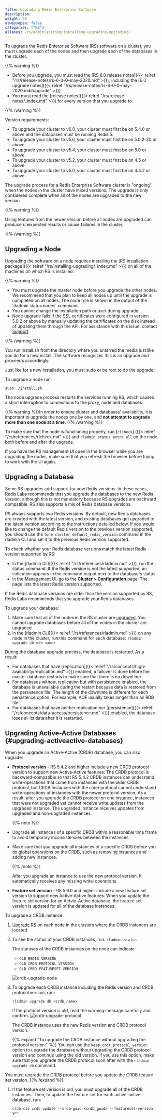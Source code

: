 ```yaml
---
Title: Upgrading Redis Enterprise Software
description:
weight: 60
alwaysopen: false
categories: ["RS"]
aliases: /rs/administering/installing-upgrading/upgrading/
---
```

To upgrade the Redis Enterprise Software (RS) software on a cluster,
you must upgrade each of the nodes and then upgrade each of the databases in the cluster.

{{% warning %}}

- Before you upgrade, you must read the [RS 6.0 release notes]({{< relref "/rs/release-notes/rs-6-0-0-may-2020.md" >}}),
including the [6.0 upgrade notes]({{< relref "/rs/release-notes/rs-6-0-0-may-2020.md#upgrade" >}}).
- You must read the [release notes]({{< relref "/rs/release-notes/_index.md" >}}) for every version that you upgrade to.

{{% /warning %}}

Version requirements:

- To upgrade your cluster to v6.0, your cluster must first be on 5.4.0 or above
    and the databases must be running Redis 5.
- To upgrade your cluster to v5.6, your cluster must first be on 5.0.2-30 or above.
- To upgrade your cluster to v5.4, your cluster must first be on 5.0 or above.
- To upgrade your cluster to v5.2, your cluster must first be on 4.5 or above.
- To upgrade your cluster to v5.0, your cluster must first be on 4.4.2 or above.

The upgrade process for a Redis Enterprise Software cluster is "ongoing" when the nodes in the cluster have mixed versions.
The upgrade is only considered complete when all of the nodes are upgraded to the new version.

{{% warning %}}

Using features from the newer version before all nodes are upgraded can produce unexpected results or cause failures in the cluster.

{{% /warning %}}

## Upgrading a Node

Upgrading the software on a node requires installing the [RS installation
package]({{< relref "/rs/installing-upgrading/_index.md" >}})
on all of the machines on which RS is installed.

{{% warning %}}

- You must upgrade the master node before you upgrade the other nodes.
We recommend that you plan to keep all nodes up until the upgrade is completed
on all nodes. The node role is shown in the output of the 'rladmin status
nodes' command.
- You cannot change the installation path or user during upgrade.
- Node upgrade fails if the SSL certificates were configured in version 5.0.2 or above by manually updating the certificates on the disk instead of updating them through the API. For assistance with this issue, contact [Support](https://support.redislabs.com).

{{% /warning %}}

You run install.sh from the directory where you untarred the media
just like you do for a new install. The software recognizes this is
an upgrade and proceeds accordingly.

Just like for a new installation, you must sudo or be root to do the
upgrade.

To upgrade a node run:

```src
sudo ./install.sh
```

The node upgrade process restarts the services running RS, which causes
a short interruption to connections to the proxy, node and databases.

{{% warning %}}In order to ensure cluster and databases' availability, it is
important to upgrade the nodes one by one, and **not attempt to upgrade
more than one node at a time**.
{{% /warning %}}

To make sure that the node is functioning properly, run [`rlcheck`]
({{< relref "/rs/references/rlcheck.md" >}}) and `rladmin status extra all`
on the node both before and after the upgrade.

If you have the RS management UI open in the browser while you are
upgrading the nodes, make sure that you refresh the browser before trying
to work with the UI again.

## Upgrading a Database

Some RS upgrades add support for new Redis versions. In these cases,
Redis Labs recommends that you upgrade the databases to the new Redis
version, although this is not mandatory because RS upgrades are backward
compatible. RS also supports a mix of Redis database versions.

RS always supports two Redis versions. By default, new Redis databases
are created with the latest version, and existing databases get upgraded
to the latest version according to the instructions detailed below. If
you would like to change the default Redis version to the previous
version supported, you should use the `tune cluster default_redis_version`
command in the rladmin CLI and set it to the previous Redis version supported.

To check whether your Redis database versions match the latest Redis
version supported by RS:

- In the [rladmin CLI]({{< relref "/rs/references/rladmin.md" >}}),
    run the status command.
    If the Redis version is not the latest supported, an indication
    appears in the command output next to the database's status.
- In the Management UI, go to the **Cluster \> Configuration** page.
    The page lists the latest Redis version supported.

If the Redis database versions are older than the version supported by
RS, Redis Labs recommends that you upgrade your Redis databases.

To upgrade your database:

1. Make sure that all of the nodes in the RS cluster are [upgraded](#upgrading-nodes).
    You cannot upgrade databases before all of the nodes in the cluster are upgraded.
1. In the [rladmin CLI]({{< relref "/rs/references/rladmin.md" >}})
    on any node in the cluster, run this command for each database: `rladmin upgrade db <db-name>`

During the database upgrade process, the database is restarted. As
a result:

- For databases that have [replication]({{< relref "/rs/concepts/high-availability/replication.md" >}})
    enabled, a failover is done before the master database restarts to make sure that
    there is no downtime.
- For databases without replication but with persistence enabled,
    the database is unavailable during the restart because data is restored from the persistence file.
    The length of the downtime is different for each persistence option.
    For example, AOF usually takes longer than an RDB file.
- For databases that have neither replication nor [persistence]({{< relref "/rs/concepts/data-access/persistence.md" >}})
    enabled, the database loses all its data after it is restarted.

## Upgrading Active-Active Databases {#upgrading-activeactive-databases}

When you upgrade an Active-Active (CRDB) database, you can also upgrade:

- **Protocol version** - RS 5.4.2 and higher include a new CRDB protocol version to support new Active-Active features.
    The CRDB protocol is backward-compatible so that RS 5.4.2 CRDB instances can understand write-operations that come from instances with the older CRDB protocol, but CRDB instances with the older protocol cannot understand write-operations of instances with the newer protocol version.
    As a result, after you upgrade the CRDB protocol on one instance,
    instances that were not upgraded yet cannot receive write updates from the upgraded instance.
    The upgraded instance receives updates from upgraded and non-upgraded instances.

    {{% note %}}

- Upgrade all instances of a specific CRDB within a reasonable time frame to avoid temporary inconsistencies between the instances.
- Make sure that you upgrade all instances of a specific CRDB before you do global operations on the CRDB, such as removing instances and adding new instances.

    {{% /note %}}

    After you upgrade an instance to use the new protocol version,
    it automatically receives any missing write-operations.

- **Feature set version** - RS 5.6.0 and higher include a new feature set version to support new Active-Active features.
    When you update the feature set version for an Actvie-Active database, the feature set version is updated for all of the database instances.

To upgrade a CRDB instance:

1. [Upgrade RS](#upgrading-nodes) on each node in the clusters where the CRDB instances are located.

1. To see the status of your CRDB instances, run: `rladmin status`

    The statuses of the CRDB instances on the node can indicate:

    - `OLD REDIS VERSION`
    - `OLD CRDB PROTOCOL VERSION`
    - `OLD CRBD FEATURESET VERSION`

    ![crdb-upgrade-node](/images/rs/crdb-upgrade-node.png)

1. To upgrade each CRDB instance including the Redis version and CRDB protocol version, run:

    ```src
    rladmin upgrade db <crdb_name>
    ```

    If the protocol version is old, read the warning message carefully and confirm.
    ![crdb-upgrade-protocol](/images/rs/crdb-upgrade-protocol.png)

    The CRDB instance uses the new Redis version and CRDB protocol version.

    {{% expand "To upgrade the CRDB instance without upgrading the protocol version:" %}}
You can use the `keep_crdt_protocol_version` option to upgrade the database
without upgrading the CRDB protocol version and continue using the old version.
If you use this option, make sure that you upgrade the CRDB protocol soon after with the `rladmin upgrade db` command.

You must upgrade the CRDB protocol before you update the CRDB feature set version.
    {{% /expand %}}

1. If the feature set version is old, you must upgrade all of the CRDB instances. Then, to update the feature set for each active-active database, run:

    ```src
    crdb-cli crdb update --crdb-guid <crdb_guid> --featureset-version yes
    ```
